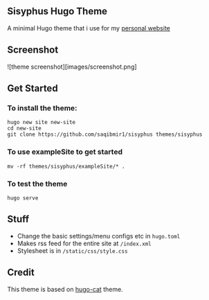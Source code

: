 ## Sisyphus Hugo Theme
A minimal Hugo theme that i use for my [personal website](https://saqibmir1.github.io)

## Screenshot
![theme screenshot][images/screenshot.png]

## Get Started

### To install the theme:
```shell
hugo new site new-site
cd new-site
git clone https://github.com/saqibmir1/sisyphus themes/sisyphus
```

### To use exampleSite to get started
```shell
mv -rf themes/sisyphus/exampleSite/* .
```

### To test the theme
```shell
hugo serve
```

## Stuff
- Change the basic settings/menu configs etc  in ```hugo.toml```
- Makes rss feed for the entire site at ```/index.xml```
- Stylesheet is in ```/static/css/style.css```

## Credit
This theme is based on [hugo-cat](https://github.com/httpsecure/hugo-cat) theme.
